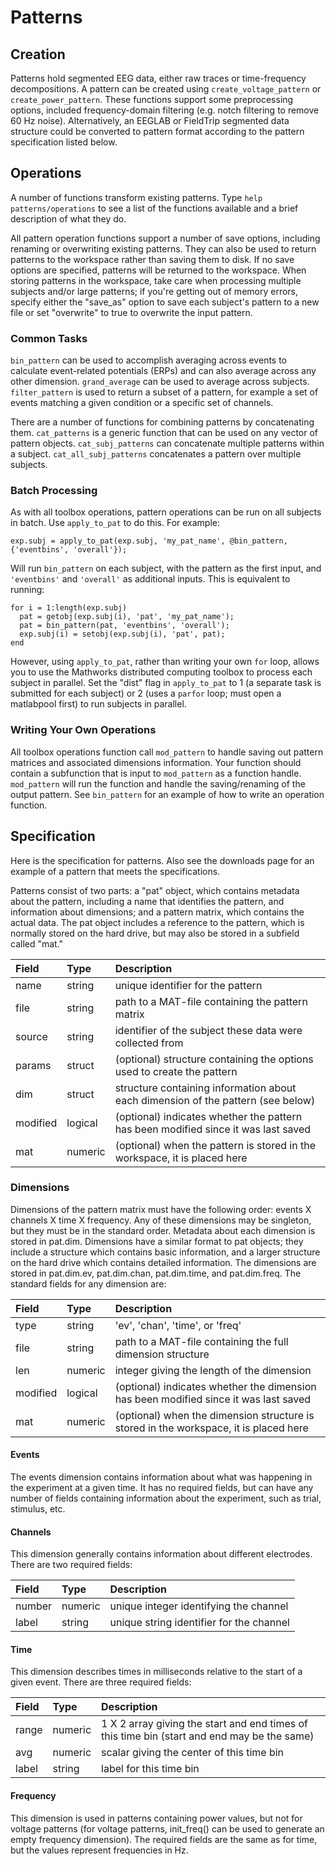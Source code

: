 # Patterns #

## Creation ##

Patterns hold segmented EEG data, either raw traces or time-frequency decompositions.  A pattern can be created using `create_voltage_pattern` or `create_power_pattern`.  These functions support some preprocessing options, included frequency-domain filtering (e.g. notch filtering to remove 60 Hz noise).  Alternatively, an EEGLAB or FieldTrip segmented data structure could be converted to pattern format according to the pattern specification listed below.

## Operations ##

A number of functions transform existing patterns.  Type `help patterns/operations` to see a list of the functions available and a brief description of what they do.

All pattern operation functions support a number of save options, including renaming or overwriting existing patterns.  They can also be used to return patterns to the workspace rather than saving them to disk.  If no save options are specified, patterns will be returned to the workspace.  When storing patterns in the workspace, take care when processing multiple subjects and/or large patterns; if you're getting out of memory errors, specify either the "save\_as" option to save each subject's pattern to a new file or set "overwrite" to true to overwrite the input pattern.

### Common Tasks ###

`bin_pattern` can be used to accomplish averaging across events to calculate event-related potentials (ERPs) and can also average across any other dimension.  `grand_average` can be used to average across subjects.  `filter_pattern` is used to return a subset of a pattern, for example a set of events matching a given condition or a specific set of channels.

There are a number of functions for combining patterns by concatenating them.  `cat_patterns` is a generic function that can be used on any vector of pattern objects.  `cat_subj_patterns` can concatenate multiple patterns within a subject.  `cat_all_subj_patterns` concatenates a pattern over multiple subjects.

### Batch Processing ###

As with all toolbox operations, pattern operations can be run on all subjects in batch.  Use `apply_to_pat` to do this.  For example:

```
exp.subj = apply_to_pat(exp.subj, 'my_pat_name', @bin_pattern, {'eventbins', 'overall'});
```

Will run `bin_pattern` on each subject, with the pattern as the first input, and `'eventbins'` and  `'overall'` as additional inputs.  This is equivalent to running:

```
for i = 1:length(exp.subj)
  pat = getobj(exp.subj(i), 'pat', 'my_pat_name');
  pat = bin_pattern(pat, 'eventbins', 'overall');
  exp.subj(i) = setobj(exp.subj(i), 'pat', pat);
end
```

However, using `apply_to_pat`, rather than writing your own `for` loop, allows you to use the Mathworks distributed computing toolbox to process each subject in parallel.  Set the "dist" flag in `apply_to_pat` to 1 (a separate task is submitted for each subject) or 2 (uses a `parfor` loop; must open a matlabpool first) to run subjects in parallel.

### Writing Your Own Operations ###

All toolbox operations function call `mod_pattern` to handle saving out pattern matrices and associated dimensions information.  Your function should contain a subfunction that is input to `mod_pattern` as a function handle.  `mod_pattern` will run the function and handle the saving/renaming of the output pattern.  See `bin_pattern` for an example of how to write an operation function.

## Specification ##

Here is the specification for patterns.  Also see the downloads page for an example of a pattern that meets the specifications.

Patterns consist of two parts: a "pat" object, which contains metadata about the pattern, including a name that identifies the pattern, and information about dimensions; and a pattern matrix, which contains the actual data. The pat object includes a reference to the pattern, which is normally stored on the hard drive, but may also be stored in a subfield called "mat."

| Field | Type | Description |
|:------|:-----|:------------|
| name  | string | unique identifier for the pattern |
| file  | string | path to a MAT-file containing the pattern matrix |
| source | string | identifier of the subject these data were collected from |
| params | struct | (optional) structure containing the options used to create the pattern |
| dim   | struct | structure containing information about each dimension of the pattern (see below) |
| modified | logical | (optional) indicates whether the pattern has been modified since it was last saved |
| mat   | numeric | (optional) when the pattern is stored in the workspace, it is placed here |

### Dimensions ###

Dimensions of the pattern matrix must have the following order: events X channels X time X frequency. Any of these dimensions may be singleton, but they must be in the standard order. Metadata about each dimension is stored in pat.dim. Dimensions have a similar format to pat objects; they include a structure which contains basic information, and a larger structure on the hard drive which contains detailed information. The dimensions are stored in pat.dim.ev, pat.dim.chan, pat.dim.time, and pat.dim.freq. The standard fields for any dimension are:

| Field | Type | Description |
|:------|:-----|:------------|
| type  | string | 'ev', 'chan', 'time', or 'freq' |
| file  | string | path to a MAT-file containing the full dimension structure |
| len   | numeric | integer giving the length of the dimension |
| modified | logical | (optional) indicates whether the dimension has been modified since it was last saved |
| mat   | numeric | (optional) when the dimension structure is stored in the workspace, it is placed here |

#### Events ####
The events dimension contains information about what was happening in the experiment at a given time. It has no required fields, but can have any number of fields containing information about the experiment, such as trial, stimulus, etc.

#### Channels ####
This dimension generally contains information about different electrodes. There are two required fields:

| Field | Type | Description |
|:------|:-----|:------------|
| number | numeric | unique integer identifying the channel |
| label | string | unique string identifier for the channel |

#### Time ####
This dimension describes times in milliseconds relative to the start of a given event. There are three required fields:

| Field | Type | Description |
|:------|:-----|:------------|
| range | numeric | 1 X 2 array giving the start and end times of this time bin (start and end may be the same) |
| avg   | numeric | scalar giving the center of this time bin |
| label | string | label for this time bin |

#### Frequency ####
This dimension is used in patterns containing power values, but not for voltage patterns (for voltage patterns, init\_freq() can be used to generate an empty frequency dimension). The required fields are the same as for time, but the values represent frequencies in Hz.